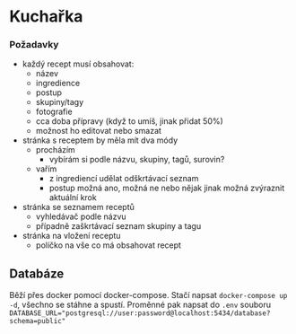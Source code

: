 # Kuchařka

### Požadavky

- každý recept musí obsahovat:
  - název
  - ingredience
  - postup
  - skupiny/tagy
  - fotografie
  - cca doba přípravy (když to umíš, jinak přidat 50%)
  - možnost ho editovat nebo smazat
- stránka s receptem by měla mít dva módy
  - procházím
    - vybírám si podle názvu, skupiny, tagů, surovin?
  - vařím
    - z ingrediencí udělat odškrtávací seznam
    - postup možná ano, možná ne nebo nějak jinak možná zvýraznit aktuální krok
- stránka se seznamem receptů
  - vyhledávač podle názvu
  - případně zaškrtávací seznam skupiny a tagu
- stránka na vložení receptu
  - políčko na vše co má obsahovat recept

## Databáze

Běží přes docker pomocí docker-compose. Stačí napsat `docker-compose up -d`, všechno se stáhne a spustí. Proměnné pak napsat do `.env` souboru `DATABASE_URL="postgresql://user:password@localhost:5434/database?schema=public"`
